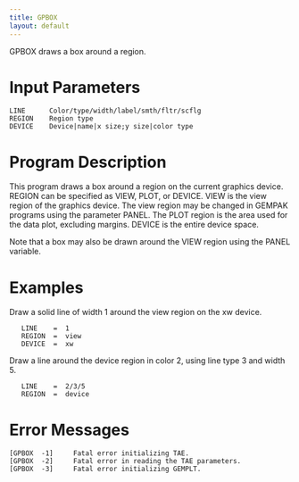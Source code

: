 ```yaml
---
title: GPBOX
layout: default
---
```


GPBOX draws a box around a region.


# Input Parameters
 
	LINE      Color/type/width/label/smth/fltr/scflg
	REGION    Region type
	DEVICE    Device|name|x size;y size|color type
 
 
# Program Description
 
This program draws a box around a region on the current
graphics device.  REGION can be specified as VIEW, PLOT, or
DEVICE.  VIEW is the view region of the graphics device.
The view region may be changed in GEMPAK programs using the
parameter PANEL.  The PLOT region is the area used for the
data plot, excluding margins.  DEVICE is the entire device
space.

Note that a box may also be drawn around the VIEW region
using the PANEL variable.


# Examples

Draw a solid line of width 1 around the view region on the
       xw device.

       LINE    =  1
       REGION  =  view
       DEVICE  =  xw

Draw a line around the device region in color 2, using line
       type 3 and width 5.

       LINE    =  2/3/5
       REGION  =  device


# Error Messages
 
	[GPBOX  -1]     Fatal error initializing TAE.
	[GPBOX  -2]     Fatal error in reading the TAE parameters.
	[GPBOX  -3]     Fatal error initializing GEMPLT.
